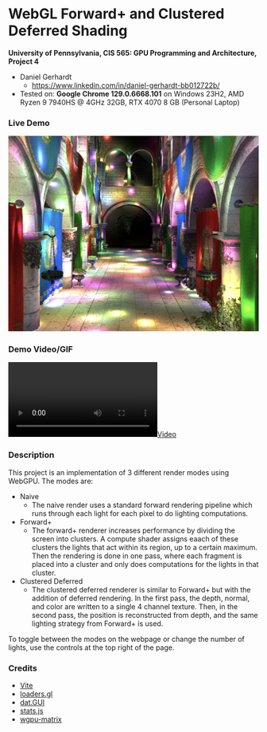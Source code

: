 WebGL Forward+ and Clustered Deferred Shading
======================

**University of Pennsylvania, CIS 565: GPU Programming and Architecture, Project 4**

* Daniel Gerhardt
  * https://www.linkedin.com/in/daniel-gerhardt-bb012722b/
* Tested on: **Google Chrome 129.0.6668.101** on
  Windows 23H2, AMD Ryzen 9 7940HS @ 4GHz 32GB, RTX 4070 8 GB (Personal Laptop)

### Live Demo

[![](img/thumb.png)](http://TODO.github.io/Project4-WebGPU-Forward-Plus-and-Clustered-Deferred)

### Demo Video/GIF

[![](img/video.mp4)](TODO)

### Description

This project is an implementation of 3 different render modes using WebGPU. The modes are:
- Naive
  - The naive render uses a standard forward rendering pipeline which runs through each light for each pixel to do lighting computations.
- Forward+
  - The forward+ renderer increases performance by dividing the screen into clusters. A compute shader assigns eaach of these clusters the lights that act within its region, up to a certain maximum. Then the rendering is done in one pass, where each fragment is placed into a cluster and only does computations for the lights in that cluster.
- Clustered Deferred
  - The clustered deferred renderer is similar to Forward+ but with the addition of deferred rendering. In the first pass, the depth, normal, and color are written to a single 4 channel texture. Then, in the second pass, the position is reconstructed from depth, and the same lighting strategy from Forward+ is used.

To toggle between the modes on the webpage or change the number of lights, use the controls at the top right of the page.

### Credits

- [Vite](https://vitejs.dev/)
- [loaders.gl](https://loaders.gl/)
- [dat.GUI](https://github.com/dataarts/dat.gui)
- [stats.js](https://github.com/mrdoob/stats.js)
- [wgpu-matrix](https://github.com/greggman/wgpu-matrix)
